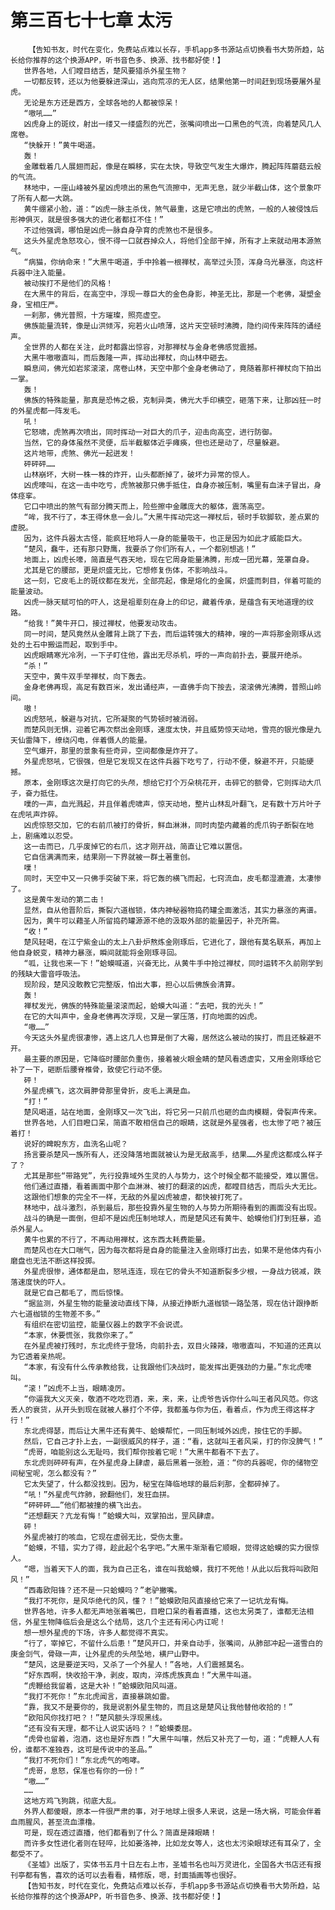 # 第三百七十七章 太污
        【告知书友，时代在变化，免费站点难以长存，手机app多书源站点切换看书大势所趋，站长给你推荐的这个换源APP，听书音色多、换源、找书都好使！】
       世界各地，人们瞠目结舌，楚风要猎杀外星生物？
       一切都反转，还以为他要躲进深山，逃向荒凉的无人区，结果他第一时间赶到现场要屠外星虎。
       无论是东方还是西方，全球各地的人都被惊呆！
       “嗷吼……”
       凶虎身上的斑纹，射出一缕又一缕盛烈的光芒，张嘴间喷出一口黑色的气流，向着楚风几人席卷。
       “快躲开！”黄牛喝道。
       轰！
       金雕载着几人展翅而起，像是在瞬移，实在太快，导致空气发生大爆炸，腾起阵阵蘑菇云般的气流。
       林地中，一座山峰被外星凶虎喷出的黑色气流擦中，无声无息，就少半截山体，这个景象吓了所有人都一大跳。
       黄牛绷紧小脸，道：“凶虎一脉主杀伐，煞气最重，这是它喷出的虎煞，一般的人被侵蚀后形神俱灭，就是很多强大的进化者都扛不住！”
       不过他强调，哪怕是凶虎一脉自身孕育的虎煞也不是很多。
       这头外星虎急怒攻心，恨不得一口就吞掉众人，将他们全部干掉，所有才上来就动用本源煞气。
       “病猫，你纳命来！”大黑牛喝道，手中拎着一根禅杖，高举过头顶，浑身乌光暴涨，向这杆兵器中注入能量。
       被动挨打不是他们的风格！
       在大黑牛的背后，在高空中，浮现一尊巨大的金色身影，神圣无比，那是一个老佛，凝塑金身，宝相庄严。
       一刹那，佛光普照，十方璀璨，照亮虚空。
       佛族能量流转，像是山洪倾泻，宛若火山喷薄，这片天空顿时沸腾，隐约间传来阵阵的诵经声。
       全世界的人都在关注，此时都露出惊容，对那禅杖与金身老佛感觉震撼。
       大黑牛嗷嗷直叫，而后轰隆一声，挥动出禅杖，向山林中砸去。
       瞬息间，佛光如岩浆滚滚，席卷山林，天空中那个金身老佛动了，竟随着那杆禅杖向下拍出一掌。
       轰！
       佛族的特殊能量，那真是恐怖之极，克制异类，佛光大手印横空，砸落下来，让那凶狂一时的外星虎都一阵发毛。
       吼！
       它怒啸，虎煞再次喷出，同时挥动一对巨大的爪子，迎击向高空，进行防御。
       当然，它的身体虽然不灵便，后半截躯体近乎瘫痪，但也还是动了，尽量躲避。
       这片地带，虎煞、佛光一起迸发！
       砰砰砰……
       山林崩坏，大树一株一株的炸开，山头都断掉了，破坏力异常的惊人。
       凶虎嚎叫，在这一击中吃亏，虎煞被那只佛手抵住，自身亦被压制，嘴里有血沫子冒出，身体痉挛。
       它口中喷出的煞气有部分腾天而上，险些擦中金雕庞大的躯体，震荡高空。
       “哞，我不行了，本王得休息一会儿。”大黑牛挥动完这一禅杖后，顿时手软脚软，差点累的虚脱。
       因为，这件兵器太古怪，能疯狂地将人一身的能量吸干，也正是因为如此才威能巨大。
       “楚风，蠢牛，还有那只野鹰，我要杀了你们所有人，一个都别想逃！”
       地面上，凶虎长嚎，简直是气吞天地，现在它周身能量沸腾，形成一团光幕，笼罩自身。
       尤其是它的腰部，更是炽盛无比，它想修复伤体，不影响战斗。
       这一刻，它皮毛上的斑纹都在发光，全部亮起，像是熔化的金属，炽盛而刺目，伴着可能的能量波动。
       凶虎一脉天赋可怕的吓人，这是祖辈刻在身上的印记，藏着传承，是蕴含有天地道理的纹路。
       “给我！”黄牛开口，接过禅杖，他要发动攻击。
       同一时间，楚风竟然从金雕背上跳了下去，而后运转强大的精神，嗖的一声将那金刚琢从远处的土石中搬运而起，取到手中。
       凶虎眼睛寒光冷冽，一下子盯住他，露出无尽杀机，呼的一声向前扑去，要展开绝杀。
       “杀！”
       天空中，黄牛双手举禅杖，向下轰去。
       金身老佛再现，高足有数百米，发出诵经声，一直佛手向下按去，滚滚佛光沸腾，普照山岭间。
       嗷！
       凶虎怒吼，躲避与对抗，它所凝聚的气势顿时被消弱。
       而楚风则无惧，迎着它再次祭出金刚琢，速度太快，并且威势惊天动地，雪亮的银光像是九天仙雷降下，缭绕闪电，伴着慑人的能量。
       空气爆开，那里的景象有些奇异，空间都像是炸开了。
       外星虎怒吼，它很强，但是它发现又在这件兵器下吃亏了，行动不便，躲避不开，只能硬撼。
       原本，金刚琢这次是打向它的头颅，想给它打个万朵桃花开，击碎它的额骨，它则挥动大爪子，奋力抵住。
       噗的一声，血光溅起，并且伴着虎啸声，惊天动地，整片山林乱叶翻飞，足有数十万片叶子在虎吼声炸碎。
       凶虎惊怒交加，它的右前爪被打的骨折，鲜血淋淋，同时肉垫内藏着的虎爪钩子断裂在地上，剧痛难以忍受。
       这一击而已，几乎废掉它的右爪，这才刚开战，简直让它难以置信。
       它自信满满而来，结果刚一下界就被一群土著重创。
       噗！
       同时，天空中又一只佛手突破下来，将它轰的横飞而起，七窍流血，皮毛都湿漉漉，太凄惨了。
       这是黄牛发动的第二击！
       显然，自从他晋阶后，撕裂六道枷锁，体内神秘器物捣药罐全面激活，其实力暴涨的离谱。
       因为，黄牛可以藉圣人所留捣药罐源源不绝的汲取外部的能量因子，补充所需。
       “收！”
       楚风轻喝，在江宁紫金山的太上八卦炉熬炼金刚琢后，它进化了，跟他有莫名联系，再加上他自身蜕变，精神力暴涨，瞬间就能将金刚琢寻回。
       “呱，让我也来一下！”蛤蟆喊道，兴奋无比，从黄牛手中抢过禅杖，同时运转不久前刚学到的残缺大雷音呼吸法。
       现阶段，楚风没敢教它完整版，怕出大事，担心以后佛族会清算。
       轰！
       禅杖发光，佛族的特殊能量滚滚而起，蛤蟆大叫道：“去吧，我的光头！”
       在它的大叫声中，金身老佛再次浮现，又是一掌压落，打向地面的凶虎。
       “嗷……”
       今天这头外星虎很凄惨，遇上这几人也算是倒了大霉，居然这么被动的挨打，而且还躲避不开。
       最主要的原因是，它降临时腰部负重伤，接着被火眼金睛的楚风看透虚实，又用金刚琢给它补了一下，砸断后腰脊椎骨，致使它行动不便。
       砰！
       外星虎横飞，这次肩胛骨那里骨折，皮毛上满是血。
       “打！”
       楚风喝道，站在地面，金刚琢又一次飞出，将它另一只前爪也砸的血肉模糊，骨裂声传来。
       世界各地，人们目瞪口呆，简直不敢相信自己的眼睛，这就是外星强者，也太惨了吧？被压着打！
       说好的睥睨东方，血洗名山呢？
       扬言要杀楚风一族所有人，还没降落地面就被认为是无敌高手，结果……外星虎这都成么样子了？
       尤其是那些“带路党”，先行投靠域外生灵的人与势力，这个时候全都不能接受，难以置信。
       他们通过直播，看着画面中那个血淋淋、被打的翻滚的凶虎，都瞠目结舌，而后头大无比。
       这跟他们想象的完全不一样，无敌的外星凶虎被虐，都快被打死了。
       林地中，战斗激烈，杀到最后，那些投靠外星生物的人与势力所期待看到的画面没有出现。
       战斗的确是一面倒，但却不是凶虎压制地球人，而是楚风还有黄牛、蛤蟆他们打到狂暴，追杀外星人。
       黄牛也累的不行了，不再动用禅杖，这东西太耗费能量。
       而楚风也在大口喘气，因为每次都将是自身的能量注入金刚琢打出去，如果不是他体内有小磨盘也无法不断这样投掷。
       外星虎很惨，通体都是血，怒吼连连，现在它的骨头不知道断裂多少根，一身战力锐减，跌落速度快的吓人。
       就是它自己都毛了，而后惊悚。
       “据监测，外星生物的能量波动直线下降，从接近挣断九道枷锁一路坠落，现在估计跟挣断六七道枷锁的生物差不多。”
       有组织在密切监控，能量仪器上的数字不会说谎。
       “本家，休要慌张，我救你来了。”
       在外星虎被打残时，东北虎终于登场，向前扑去，双目火辣辣，嗷嗷直叫，不知道的还真以为它透着亲热呢。
       “本家，有没有什么传承教给我，让我跟他们决战时，能发挥出更强劲的力量。”东北虎嚎叫。
       “滚！”凶虎不上当，眼睛凌厉。
       “你逼我大义灭亲，敬酒不吃吃罚酒，来，来，来，让虎爷告诉你什么叫王者风风范。你这丢人的衰货，从开头到现在就被人暴打个不停，我都羞与你为伍，看着点，作为虎王得这样才行！”
       东北虎得瑟，而后让大黑牛还有黄牛、蛤蟆帮忙，一同压制域外凶虎，按住它的手脚。
       然后，它自己才扑上去，一副很威风的样子，道：“看，这就叫王者风采，打的你没脾气！”
       “虎哥，咱能别这么无耻吗，我们帮你按着它呢！”大黑牛都看不下去了。
       东北虎则砰砰有声，在外星虎身上肆虐，最后黑着一张脸，道：“你的兵器呢，你的储物空间秘宝呢，怎么都没有？”
       它太失望了，什么都没找到。因为，秘宝在降临地球的最后刹那，全都碎掉了。
       “吼！”外星虎气炸肺，掀翻他们，发狂血拼。
       “砰砰砰……”他们都被撞的横飞出去。
       “还想翻天？亢龙有悔！”蛤蟆大叫，双掌拍出，罡风肆虐。
       砰！
       外星虎被打的咳血，它现在虚弱无比，受伤太重。
       “蛤蟆，不错，实力了得，趁此起个名字吧。”大黑牛渐渐看它顺眼，觉得这蛤蟆的实力很惊人。
       “嗯，当着天下人的面，我为自己正名，谁在叫我蛤蟆，我打不死他！从此以后我将叫欧阳风！”
       “西毒欧阳锋？还不是一只蛤蟆吗？”老驴撇嘴。
       “我打不死你，是风华绝代的风，懂？！”蛤蟆欧阳风直接给它来了一记坑龙有悔。
       世界各地，许多人都无声地张着嘴巴，目瞪口呆的看着直播，这也太另类了，谁都无法相信，外星生物降临后会是这么个结局，这几个主还有闲心内讧呢！
       想一想外星虎的下场，许多人都觉得不真实。
       “行了，宰掉它，不留什么后患！”楚风开口，并亲自动手，张嘴间，从肺部冲起一道雪白的庚金剑气，骨碌一声，让外星虎的头颅坠地，横尸山野中。
       “楚风，这是要逆天吗，又杀了一个外星人！”各地，人们震撼莫名。
       “好东西啊，快收拾干净，剥皮，取肉，淬炼虎族真血！”大黑牛叫道。
       “虎鞭给我留着，这是大补！”蛤蟆欧阳风叫道。
       “我打不死你！”东北虎闻言，直接暴跳如雷。
       “靠，我又不是要你的，我是说割外星生物的，而且这是楚风让我他替他收拾的！”
       “欧阳风你找打吧？！”楚风额头浮现黑线。
       “还有没有天理，都不让人说实话吗？！”蛤蟆委屈。
       “虎骨也留着，泡酒，这也是好东西！”大黑牛叫嚷，然后又补充了一句，道：“虎鞭人人有份，谁都不准独吞，这可是传说中的圣品。”
       “我打不死你们！”东北虎气的咆哮。
       “虎哥，息怒，保准也有你的一份！”
       “嗷……”
       ……
       这地方鸡飞狗跳，彻底大乱。
       外界人都傻眼，原本一件很严肃的事，对于地球上很多人来说，这是一场大祸，可能会伴着血雨腥风，甚至流血漂橹。
       可是，现在透过直播，他们都看到了什么？简直是辣眼睛！
       而许多女性进化者则在轻啐，比如姜洛神，比如龙女等人，这也太污染眼球还有耳朵了，全都受不了。
       《圣墟》出版了，实体书五月十日左右上市，圣墟书名也叫万灵进化，全国各大书店还有报刊亭都有售，喜欢的话可以去看看，精修版，嗯，封面插画等也很好。
       【告知书友，时代在变化，免费站点难以长存，手机app多书源站点切换看书大势所趋，站长给你推荐的这个换源APP，听书音色多、换源、找书都好使！】